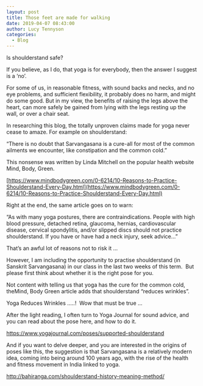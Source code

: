 ```yaml
---
layout: post
title: Those feet are made for walking
date: 2019-04-07 08:43:00
author: Lucy Tennyson
categories:
  - Blog
---
```


Is shoulderstand safe?

If you believe, as I do, that yoga is for everybody, then the answer I suggest is a ‘no’. 

For some of us, in reasonable fitness, with sound backs and necks, and no eye problems, and sufficient flexibility, it probably does no harm, and might do some good. But in my view, the benefits of raising the legs above the heart, can more safely be gained from lying with the legs resting up the wall, or over a chair seat. 

In researching this blog, the totally unproven claims made for yoga never cease to amaze. For example on shoulderstand:

“There is no doubt that Sarvangasana is a cure-all for most of the common ailments we encounter, like constipation and the common cold.”

This nonsense was written by Linda Mitchell on the popular health website Mind, Body, Green.

[https://www.mindbodygreen.com/0-6214/10-Reasons-to-Practice-Shoulderstand-Every-Day.html](https://www.mindbodygreen.com/0-6214/10-Reasons-to-Practice-Shoulderstand-Every-Day.html)

Right at the end, the same article goes on to warn: 

“As with many yoga postures, there are contraindications. People with high blood pressure, detached retina, glaucoma, hernias, cardiovascular disease, cervical spondylitis, and/or slipped discs should not practice shoulderstand. If you have or have had a neck injury, seek advice…”

That’s an awful lot of reasons not to risk it …

However, I am including the opportunity to practise shoulderstand (in Sanskrit Sarvangasana) in our class in the last two weeks of this term.  But please first think about whether it is the right pose for you.

Not content with telling us that yoga has the cure for the common cold, theMind, Body Green article adds that shoulderstand “reduces wrinkles”.

Yoga Reduces Wrinkles …..!  Wow that must be true …

After the light reading, I often turn to Yoga Journal for sound advice, and you can read about the pose here, and how to do it.

https://www.yogajournal.com/poses/supported-shoulderstand

And if you want to delve deeper, and you are interested in the origins of poses like this, the suggestion is that Sarvangasana is a relatively modern idea, coming into being around 100 years ago, with the rise of the health and fitness movement in India linked to yoga.

http://bahiranga.com/shoulderstand-history-meaning-method/